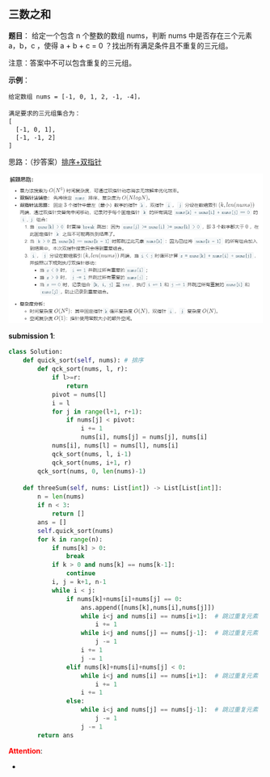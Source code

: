 ## 三数之和
**题目**：
给定一个包含 n 个整数的数组 nums，判断 nums 中是否存在三个元素 a，b，c ，使得 a + b + c = 0 ？找出所有满足条件且不重复的三元组。

注意：答案中不可以包含重复的三元组。

**示例**：
```
给定数组 nums = [-1, 0, 1, 2, -1, -4]，

满足要求的三元组集合为：
[
  [-1, 0, 1],
  [-1, -1, 2]
]
```

思路：（抄答案）[排序+双指针](https://leetcode-cn.com/problems/3sum/solution/3sumpai-xu-shuang-zhi-zhen-yi-dong-by-jyd/)

![](批注&#32;2020-02-14&#32;194058.png)

**submission 1**:
```python
class Solution:
    def quick_sort(self, nums): # 排序
        def qck_sort(nums, l, r):
            if l>=r:
                return
            pivot = nums[l]
            i = l
            for j in range(l+1, r+1):
                if nums[j] < pivot:
                    i += 1
                    nums[i], nums[j] = nums[j], nums[i]
            nums[i], nums[l] = nums[l], nums[i]
            qck_sort(nums, l, i-1)
            qck_sort(nums, i+1, r)
        qck_sort(nums, 0, len(nums)-1)

    def threeSum(self, nums: List[int]) -> List[List[int]]:
        n = len(nums)
        if n < 3:
            return []
        ans = []
        self.quick_sort(nums)
        for k in range(n):
            if nums[k] > 0:
                break
            if k > 0 and nums[k] == nums[k-1]:
                continue
            i, j = k+1, n-1
            while i < j:
                if nums[k]+nums[i]+nums[j] == 0:
                    ans.append([nums[k],nums[i],nums[j]])
                    while i<j and nums[i] == nums[i+1]:  # 跳过重复元素
                        i += 1
                    while i<j and nums[j] == nums[j-1]:  # 跳过重复元素
                        j -= 1
                    i += 1
                    j -= 1
                elif nums[k]+nums[i]+nums[j] < 0:
                    while i<j and nums[i] == nums[i+1]:  # 跳过重复元素
                        i += 1
                    i += 1
                else:
                    while i<j and nums[j] == nums[j-1]:  # 跳过重复元素
                        j -= 1
                    j -= 1
        return ans
```



<font color="#FF0000">**Attention**</font>:

- 
